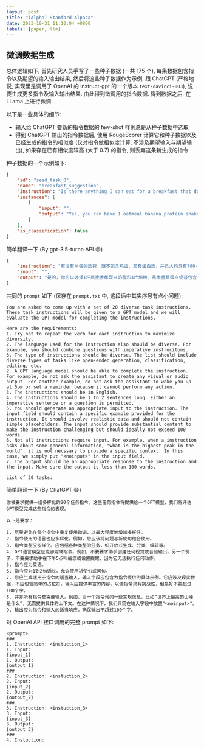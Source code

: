 ```yaml
---
layout: post
title: "(Alpha) Stanford Alpaca"
date: 2023-10-31 11:10:04 +0800
labels: [paper, llm]
---
```



## 微调数据生成


总体逻辑如下, 首先研究人员手写了一些种子数据 (一共 175 个), 每条数据包含指令以及期望的输入输出结果, 然后将这些种子数据作为示例, 跟 ChatGPT (严格地说, 实现里是调用了 OpenAI 的 instruct-gpt 的一个版本 `text-davinci-003`), 说要生成更多指令及输入输出结果. 由此得到微调用的指令数据. 得到数据之后, 在 LLama 上进行微调.


以下是一些具体的细节:

- 输入给 ChatGPT 要新的指令数据的 few-shot 样例总是从种子数据中选取
- 得到 ChatGPT 输出的指令数据后, 使用 RougeScorer 计算它和种子数据以及已经生成的指令的相似度 (仅对指令做相似度计算, 不涉及期望输入与期望输出), 如果存在已有相似度较高 (大于 0.7) 的指令, 则丢弃这条新生成的指令

种子数据的一个示例如下:

```json
{
    "id": "seed_task_0",
    "name": "breakfast_suggestion",
    "instruction": "Is there anything I can eat for a breakfast that doesn't include eggs, yet includes protein, and has roughly 700-1000 calories?",
    "instances": [
        {
            "input": "",
            "output": "Yes, you can have 1 oatmeal banana protein shake and 4 strips of bacon. The oatmeal banana protein shake may contain 1/2 cup oatmeal, 60 grams whey protein powder, 1/2 medium banana, 1tbsp flaxseed oil and 1/2 cup watter, totalling about 550 calories. The 4 strips of bacon contains about 200 calories."
        }
    ],
    "is_classification": false
}
```

简单翻译一下 (By gpt-3.5-turbo API 😄)

```json
{
    "instruction": "有没有早餐的选择，既不包含鸡蛋，又有蛋白质，并且大约含有700-1000卡路里的热量？",
    "input": "",
    "output": "是的，你可以选择1杯燕麦香蕉蛋白奶昔和4片培根。燕麦香蕉蛋白奶昔包含1/2杯燕麦片，60克乳清蛋白粉，1/2根香蕉，1汤匙亚麻籽油和1/2杯水，总共约550卡路里。4片培根约含有200卡路里。"
}
```


共同的 `prompt` 如下 (保存在 `prompt.txt` 中, 这段话中其实序号有点小问题):

```
You are asked to come up with a set of 20 diverse task instructions. These task instructions will be given to a GPT model and we will evaluate the GPT model for completing the instructions.

Here are the requirements:
1. Try not to repeat the verb for each instruction to maximize diversity.
2. The language used for the instruction also should be diverse. For example, you should combine questions with imperative instrucitons.
3. The type of instructions should be diverse. The list should include diverse types of tasks like open-ended generation, classification, editing, etc.
2. A GPT language model should be able to complete the instruction. For example, do not ask the assistant to create any visual or audio output. For another example, do not ask the assistant to wake you up at 5pm or set a reminder because it cannot perform any action.
3. The instructions should be in English.
4. The instructions should be 1 to 2 sentences long. Either an imperative sentence or a question is permitted.
5. You should generate an appropriate input to the instruction. The input field should contain a specific example provided for the instruction. It should involve realistic data and should not contain simple placeholders. The input should provide substantial content to make the instruction challenging but should ideally not exceed 100 words.
6. Not all instructions require input. For example, when a instruction asks about some general information, "what is the highest peak in the world", it is not necssary to provide a specific context. In this case, we simply put "<noinput>" in the input field.
7. The output should be an appropriate response to the instruction and the input. Make sure the output is less than 100 words.

List of 20 tasks:
```

简单翻译一下 (By ChatGPT 😄)

```
你被要求提供一组多样化的20个任务指令。这些任务指令将提供给一个GPT模型，我们将评估GPT模型完成这些指令的表现。

以下是要求：

1. 尽量避免在每个指令中重复使用动词，以最大程度地增加多样性。
2. 指令使用的语言也应多样化。例如，您应该将问题与祈使句结合使用。
3. 指令类型应多样化。应包括各种类型的任务，如开放式生成、分类、编辑等。
4. GPT语言模型应能够完成指令。例如，不要要求助手创建任何视觉或音频输出。另一个例子，不要要求助手在下午5点叫醒您或设置提醒，因为它无法执行任何动作。
5. 指令应为英语。
6. 指令应为1到2句话长。允许使用祈使句或问句。
7. 您应生成适用于指令的适当输入。输入字段应包含为指令提供的具体示例。它应涉及现实数据，不应包含简单的占位符。输入应提供丰富的内容，以使指令具有挑战性，但最好不要超过100个字。
8. 并非所有指令都需要输入。例如，当一个指令询问一些常规信息，比如“世界上最高的山峰是什么”，无需提供具体的上下文。在这种情况下，我们只需在输入字段中放置"<noinput>"。
9. 输出应为指令和输入的适当响应。确保输出不超过100个字。
```


对 OpenAI API 接口调用的完整 prompt 如下:

```
<prompt>
###
1. Instruction: <instuction_1>
1. Input:
{input_1}
1. Output:
{output_1}
###
2. Instruction: <instuction_2>
2. Input:
{input_2}
2. Output:
{output_2}
###
3. Instruction: <instuction_3>
3. Input:
{input_3}
3. Output:
{output_3}
###
4. Instuction:
```